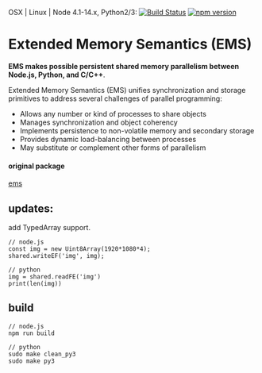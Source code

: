 OSX | Linux | Node 4.1-14.x, Python2/3:
[![Build Status](https://travis-ci.org/homfen/ems.svg?branch=master)](https://travis-ci.org/homfen/ems)
[![npm version](https://badge.fury.io/js/ems-typed.svg)](https://www.npmjs.com/package/ems-typed)

# Extended Memory Semantics (EMS)

**EMS makes possible persistent shared memory parallelism between Node.js, Python, and C/C++**.

Extended Memory Semantics (EMS) unifies synchronization and storage primitives
to address several challenges of parallel programming:

- Allows any number or kind of processes to share objects
- Manages synchronization and object coherency
- Implements persistence to non-volatile memory and secondary storage
- Provides dynamic load-balancing between processes
- May substitute or complement other forms of parallelism

#### original package

[ems](https://www.npmjs.com/package/ems)

## updates:

add TypedArray support.

```
// node.js
const img = new Uint8Array(1920*1080*4);
shared.writeEF('img', img);

// python
img = shared.readFE('img')
print(len(img))
```

## build

```
// node.js
npm run build

// python
sudo make clean_py3
sudo make py3
```
